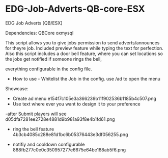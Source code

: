 # EDG-Job-Adverts-QB-core-ESX



EDG Job Adverts [QB/ESX]

Dependencies:
QBCore
oxmysql

This script allows you to give jobs permission to send adverts/announces for theyre job.
Included preview feature while typing the text for perfection.
Also this script includes a door bell feature, where you can set locations so the jobs get notified if someone rings the bell,

everything configurable in the config file.


- How to use -
Whitelist the Job in the config.
use /ad to open the menu

Showcase:
- Create ad menu
e154f7c105e3a366239b11f902536b1185b4c507.png
- Use text where ever you want to design it to your preference

-after Submit players will see
d05dfa7281ee2728e4881d9b981a93f8e4b1fd61.png

- ring the bell feature
4b3cb4085c288e81d1bc6b05376443e3df056255.png

- notifiy and cooldown configurable
888fb277c0e0c350957277e6675e64be188ab5f6.png
